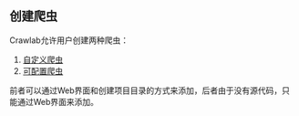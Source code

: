 ## 创建爬虫

Crawlab允许用户创建两种爬虫：
1. [自定义爬虫](/Usage/Spider/CustomizedSpider.md)
2. [可配置爬虫](/Usage/Spider/ConfigurableSpider.md)

前者可以通过Web界面和创建项目目录的方式来添加，后者由于没有源代码，只能通过Web界面来添加。
